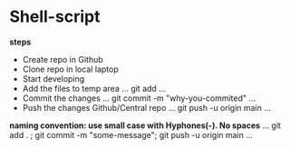 # Shell-script

**steps**
* Create repo in Github
* Clone repo in local laptop
* Start developing
* Add the files to temp area
...
git add <file-name>
...
* Commit the changes
...
git commit -m "why-you-commited"
...
* Push the changes Github/Central repo
...
git push -u origin main
...

**naming convention: use small case with Hyphones(-). No spaces**
...
git add . ; git commit -m "some-message"; git push -u origin main
...